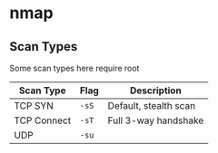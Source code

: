 # nmap

## Scan Types
Some scan types here require root

| Scan Type | Flag | Description |
| --- | --- | --- |
| TCP SYN | `-sS` | Default, stealth scan
| TCP Connect | `-sT` | Full 3-way handshake
| UDP | `-su` | 



